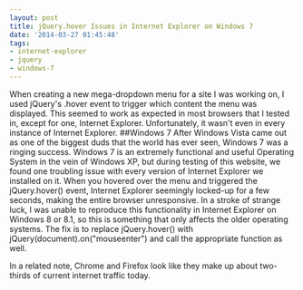 ```yaml
---
layout: post
title: jQuery.hover Issues in Internet Explorer on Windows 7
date: '2014-03-27 01:45:48'
tags:
- internet-explorer
- jquery
- windows-7
---
```


When creating a new mega-dropdown menu for a site I was working on, I used jQuery's .hover event to trigger which content the menu was displayed. This seemed to work as expected in most browsers that I tested in, except for one, Internet Explorer. Unfortunately, it wasn't even in every instance of Internet Explorer.
##Windows 7
After Windows Vista came out as one of the biggest duds that the world has ever seen, Windows 7 was a ringing success. Windows 7 is an extremely functional and useful Operating System in the vein of Windows XP, but during testing of this website, we found one troubling issue with every version of Internet Explorer we installed on it. When you hovered over the menu and triggered the jQuery.hover() event, Internet Explorer seemingly locked-up for a few seconds, making the entire browser unresponsive. In a stroke of strange luck, I was unable to reproduce this functionality in Internet Explorer on Windows 8 or 8.1, so this is something that only affects the older operating systems. The fix is to replace jQuery.hover() with jQuery(document).on("mouseenter") and call the appropriate function as well.

In a related note, Chrome and Firefox look like they make up about two-thirds of current internet traffic today.